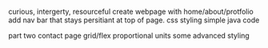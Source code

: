 
curious, intergerty, resourceful
create webpage with home/about/protfolio
add nav bar that stays persitiant at top of page. 
css styling
simple java code 


part two
contact page
grid/flex
proportional units 
some advanced styling